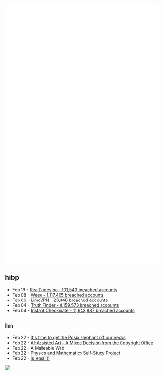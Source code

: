 ![Metrics](https://raw.githubusercontent.com/phixion/phixion/master/metrics.svg)

## hibp

<!--
for https://github.com/phixion/phixion/blob/main/.github/workflows/feeds.yml
-->
<!--START_SECTION:haveibeenpwnd-->
- Feb 19 - [RealDudesInc - 101,543 breached accounts](https://haveibeenpwned.com/PwnedWebsites#RealDudesInc)
- Feb 08 - [Weee - 1,117,405 breached accounts](https://haveibeenpwned.com/PwnedWebsites#Weee)
- Feb 06 - [LimeVPN - 23,348 breached accounts](https://haveibeenpwned.com/PwnedWebsites#LimeVPN)
- Feb 04 - [Truth Finder - 8,159,573 breached accounts](https://haveibeenpwned.com/PwnedWebsites#TruthFinder)
- Feb 04 - [Instant Checkmate - 11,943,887 breached accounts](https://haveibeenpwned.com/PwnedWebsites#InstantCheckmate)
<!--END_SECTION:haveibeenpwnd-->

## hn

<!--
for https://github.com/phixion/phixion/blob/main/.github/workflows/feeds.yml
-->
<!--START_SECTION:hn-->
- Feb 22 - [It&#x27;s time to get the Posix elephant off our necks](https://queue.acm.org/detail.cfm?id=3570921)
- Feb 22 - [AI-Assisted Art – A Mixed Decision from the Copyright Office](https://www.processmechanics.com/2023/02/22/a-mixed-decision-from-the-us-copyright-office/)
- Feb 22 - [A Malleable Web](https://oio.land/the-malleable-web)
- Feb 22 - [Physics and Mathematics Self-Study Project](https://www.diegovera.org/projects)
- Feb 22 - [Is_email()](https://github.com/dominicsayers/isemail)
<!--END_SECTION:hn-->

<!--
for https://yhype.me
-->
![](https://hit.yhype.me/github/profile?user_id=13013670)

